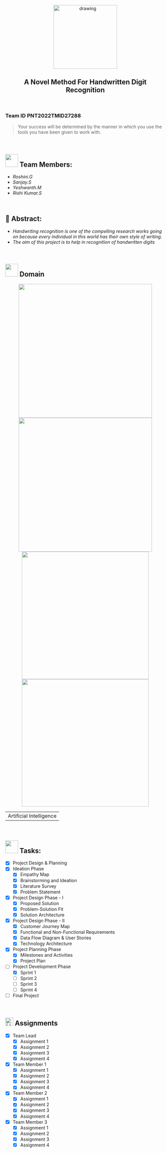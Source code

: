 <br>
<div align="center">
<img src="https://upload.wikimedia.org/wikipedia/commons/5/51/IBM_logo.svg"  align="center" alt="drawing" width="200" />
  <h2 align="center"> A Novel Method For Handwritten Digit Recognition <br></h2>
  </div>
 <br> 
 <h3>Team ID PNT2022TMID27288</h3>  
    
    
> Your success will be determined by the manner in which you use the tools you have been given to work with.  
<br>
  
<h2><img src="https://raw.githubusercontent.com/Tarikul-Islam-Anik/Animated-Fluent-Emojis/master/Emojis/People%20with%20professions/Man%20Technologist%20Light%20Skin%20Tone.png" width="40px"> Team Members: </h2> 
<ul><i>
  <li> Roshini.G </li>
  <li> Sanjay.S </li>
  <li> Yeshwanth.M </li>
  <li> Rishi Kumar.S</li>
  </i>
  </ul>
<br>
<h2>📃 Abstract:</h2><i>
<ul>
<li> Handwriting recognition is one of the compelling research works going on because every individual in this world has their own style of writing.
 </li>
<li> The aim of this project is to help in recognition of handwritten digits </li>
  </i>
  </ul>
<br>
  
  <h2><img src="https://raw.githubusercontent.com/Tarikul-Islam-Anik/Animated-Fluent-Emojis/master/Emojis/Travel%20and%20places/Rocket.png" width="40px"> Domain</h2>

<p float="middle" align="center">
    <img src="https://raw.githubusercontent.com/blurred-machine/blurred-machine/master/animation.gif" width=420>
    <img src="https://miro.medium.com/max/1400/0*7-8r0x-nRpuJm7bw.gif" width=420>
    <img src="https://raw.githubusercontent.com/blurred-machine/blurred-machine/master/animation.gif" width=400>
    <img src="https://miro.medium.com/max/1400/0*7-8r0x-nRpuJm7bw.gif" width=400>
</p>
<div align="center">
<table> 
  <tr>
    <td>Artificial Intelligence</td>
  </tr>
 </table>
  </div>
 <br>
  
  <!-- tasks -->
  <h2> <img src="https://raw.githubusercontent.com/Tarikul-Islam-Anik/Animated-Fluent-Emojis/master/Emojis/Hand%20gestures/Mechanical%20Arm.png" width="40px"> Tasks: </h2>
  
- [x] Project Design & Planning
 - [x] Ideation Phase
    - [x] Empathy Map
    - [x] Brainstorming and Ideation
    - [x] Literature Survey 
    - [x] Problem Statement
  - [x] Project Design Phase - I
    - [x] Proposed Solution
    - [x] Problem-Solution Fit
    - [x] Solution Architecture
  - [x] Project Design Phase - II
    - [x] Customer Journey Map
    - [x] Functional and Non-Functional Requirements
    - [x] Data Flow Diagram & User Stories
    - [x] Technology Architecture
  - [x] Project Planning Phase
    - [x] Milestones and Activities 
    - [x] Project Plan
- [ ] Project Development Phase
  - [x] Sprint 1
  - [ ] Sprint 2
  - [ ] Sprint 3
  - [ ] Sprint 4
- [ ] Final Project
<br>
<!--Assignments-->
<h2>
<img src="https://raw.githubusercontent.com/Tarikul-Islam-Anik/Animated-Fluent-Emojis/master/Emojis/Travel%20and%20places/High%20Voltage.png" alt="High Voltage" width="25" height="25" /> Assignments 
</h2>

- [x] Team Lead
  - [x] Assignment 1
  - [x] Assignment 2
  - [x] Assignment 3
  - [x] Assignment 4
- [x] Team Member 1
  - [x] Assignment 1
  - [x] Assignment 2
  - [x] Assignment 3
  - [x] Assignment 4
- [x] Team Member 2
  - [x] Assignment 1
  - [x] Assignment 2
  - [x] Assignment 3
  - [x] Assignment 4
- [x] Team Member 3
  - [x] Assignment 1
  - [x] Assignment 2
  - [x] Assignment 3
  - [x] Assignment 4
